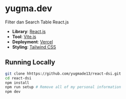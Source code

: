 # yugma.dev

Filter dan Search Table React.js

- **Library**: [React.js](https://react.dev/)
- **Tool**: [Vite.js](https://vite.dev/)
- **Deployment**: [Vercel](https://vercel.com)
- **Styling**: [Tailwind CSS](https://tailwindcss.com)

## Running Locally

```bash
git clone hhttps://github.com/yugmade13/react-dsi.git
cd react-dsi
npm install
npm run setup # Remove all of my personal information
npm dev
```
